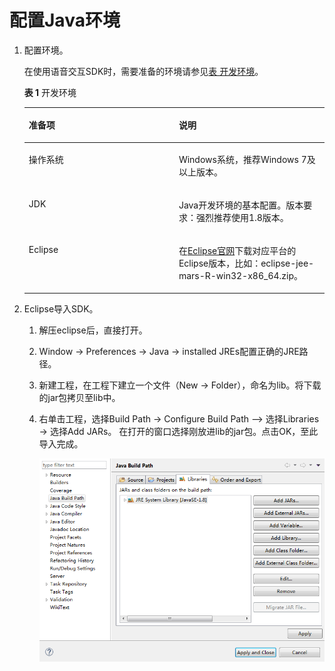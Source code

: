# 配置Java环境<a name="sis_05_0041"></a>

1.  配置环境。

    在使用语音交互SDK时，需要准备的环境请参见[表 开发环境](#table330912111514)。

    **表 1**  开发环境

    <a name="table330912111514"></a>
    <table><thead align="left"><tr id="row8310119153"><th class="cellrowborder" valign="top" width="50%" id="mcps1.2.3.1.1"><p id="p72712122154"><a name="p72712122154"></a><a name="p72712122154"></a>准备项</p>
    </th>
    <th class="cellrowborder" valign="top" width="50%" id="mcps1.2.3.1.2"><p id="p227141241514"><a name="p227141241514"></a><a name="p227141241514"></a>说明</p>
    </th>
    </tr>
    </thead>
    <tbody><tr id="row23100114150"><td class="cellrowborder" valign="top" width="50%" headers="mcps1.2.3.1.1 "><p id="p12271412101518"><a name="p12271412101518"></a><a name="p12271412101518"></a>操作系统</p>
    </td>
    <td class="cellrowborder" valign="top" width="50%" headers="mcps1.2.3.1.2 "><p id="p1227212141512"><a name="p1227212141512"></a><a name="p1227212141512"></a>Windows系统，推荐Windows 7及以上版本。</p>
    </td>
    </tr>
    <tr id="row3310111153"><td class="cellrowborder" valign="top" width="50%" headers="mcps1.2.3.1.1 "><p id="p9336163271520"><a name="p9336163271520"></a><a name="p9336163271520"></a>JDK</p>
    </td>
    <td class="cellrowborder" valign="top" width="50%" headers="mcps1.2.3.1.2 "><p id="p1027121251512"><a name="p1027121251512"></a><a name="p1027121251512"></a>Java开发环境的基本配置。版本要求：强烈推荐使用1.8版本。</p>
    </td>
    </tr>
    <tr id="row63104116153"><td class="cellrowborder" valign="top" width="50%" headers="mcps1.2.3.1.1 "><p id="p231013131512"><a name="p231013131512"></a><a name="p231013131512"></a>Eclipse</p>
    </td>
    <td class="cellrowborder" valign="top" width="50%" headers="mcps1.2.3.1.2 "><p id="p20537144115167"><a name="p20537144115167"></a><a name="p20537144115167"></a>在<a href="https://www.eclipse.org/downloads/packages/" target="_blank" rel="noopener noreferrer">Eclipse官网</a>下载对应平台的Eclipse版本，比如：eclipse-jee-mars-R-win32-x86_64.zip。</p>
    </td>
    </tr>
    </tbody>
    </table>

2.  Eclipse导入SDK。
    1.  解压eclipse后，直接打开。
    2.  Window -\> Preferences -\> Java -\> installed JREs配置正确的JRE路径。
    3.  新建工程，在工程下建立一个文件（New -\> Folder），命名为lib。将下载的jar包拷贝至lib中。
    4.  右单击工程，选择Build Path -\> Configure Build Path –\> 选择Libraries -\> 选择Add JARs。 在打开的窗口选择刚放进lib的jar包。点击OK，至此导入完成。

        ![](figures/zh-cn_image_0205454864.png)



